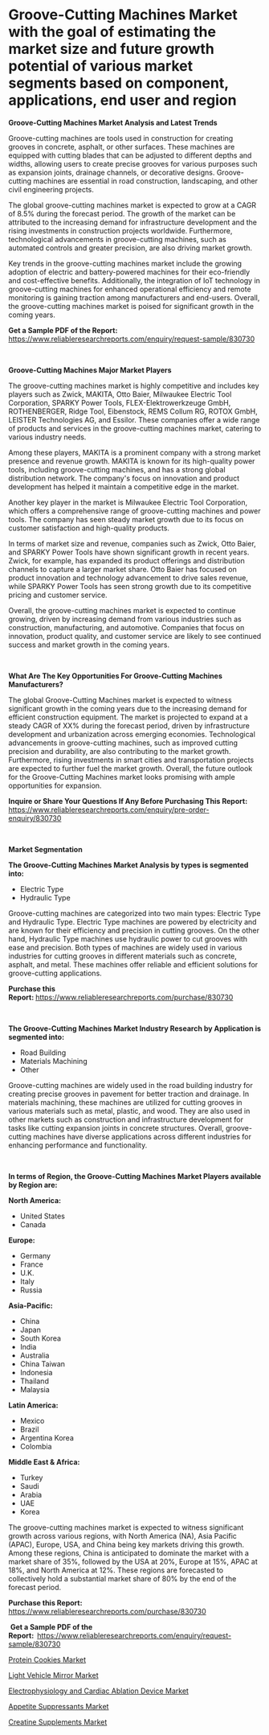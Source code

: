 <p><h1>Groove-Cutting Machines Market with the goal of estimating the market size and future growth potential of various market segments based on component, applications, end user and region</h1></p><p><strong>Groove-Cutting Machines Market Analysis and Latest Trends</strong></p>
<p><p>Groove-cutting machines are tools used in construction for creating grooves in concrete, asphalt, or other surfaces. These machines are equipped with cutting blades that can be adjusted to different depths and widths, allowing users to create precise grooves for various purposes such as expansion joints, drainage channels, or decorative designs. Groove-cutting machines are essential in road construction, landscaping, and other civil engineering projects.</p><p>The global groove-cutting machines market is expected to grow at a CAGR of 8.5% during the forecast period. The growth of the market can be attributed to the increasing demand for infrastructure development and the rising investments in construction projects worldwide. Furthermore, technological advancements in groove-cutting machines, such as automated controls and greater precision, are also driving market growth.</p><p>Key trends in the groove-cutting machines market include the growing adoption of electric and battery-powered machines for their eco-friendly and cost-effective benefits. Additionally, the integration of IoT technology in groove-cutting machines for enhanced operational efficiency and remote monitoring is gaining traction among manufacturers and end-users. Overall, the groove-cutting machines market is poised for significant growth in the coming years.</p></p>
<p><strong>Get a Sample PDF of the Report:&nbsp;</strong> <a href="https://www.reliableresearchreports.com/enquiry/request-sample/830730">https://www.reliableresearchreports.com/enquiry/request-sample/830730</a></p>
<p>&nbsp;</p>
<p><strong>Groove-Cutting Machines Major Market Players</strong></p>
<p><p>The groove-cutting machines market is highly competitive and includes key players such as Zwick, MAKITA, Otto Baier, Milwaukee Electric Tool Corporation, SPARKY Power Tools, FLEX-Elektrowerkzeuge GmbH, ROTHENBERGER, Ridge Tool, Eibenstock, REMS Collum RG, ROTOX GmbH, LEISTER Technologies AG, and Essilor. These companies offer a wide range of products and services in the groove-cutting machines market, catering to various industry needs.</p><p>Among these players, MAKITA is a prominent company with a strong market presence and revenue growth. MAKITA is known for its high-quality power tools, including groove-cutting machines, and has a strong global distribution network. The company's focus on innovation and product development has helped it maintain a competitive edge in the market.</p><p>Another key player in the market is Milwaukee Electric Tool Corporation, which offers a comprehensive range of groove-cutting machines and power tools. The company has seen steady market growth due to its focus on customer satisfaction and high-quality products.</p><p>In terms of market size and revenue, companies such as Zwick, Otto Baier, and SPARKY Power Tools have shown significant growth in recent years. Zwick, for example, has expanded its product offerings and distribution channels to capture a larger market share. Otto Baier has focused on product innovation and technology advancement to drive sales revenue, while SPARKY Power Tools has seen strong growth due to its competitive pricing and customer service.</p><p>Overall, the groove-cutting machines market is expected to continue growing, driven by increasing demand from various industries such as construction, manufacturing, and automotive. Companies that focus on innovation, product quality, and customer service are likely to see continued success and market growth in the coming years.</p></p>
<p>&nbsp;</p>
<p><strong>What Are The Key Opportunities For Groove-Cutting Machines Manufacturers?</strong></p>
<p><p>The global Groove-Cutting Machines market is expected to witness significant growth in the coming years due to the increasing demand for efficient construction equipment. The market is projected to expand at a steady CAGR of XX% during the forecast period, driven by infrastructure development and urbanization across emerging economies. Technological advancements in groove-cutting machines, such as improved cutting precision and durability, are also contributing to the market growth. Furthermore, rising investments in smart cities and transportation projects are expected to further fuel the market growth. Overall, the future outlook for the Groove-Cutting Machines market looks promising with ample opportunities for expansion.</p></p>
<p><strong>Inquire or Share Your Questions If Any Before Purchasing This Report:</strong> <a href="https://www.reliableresearchreports.com/enquiry/pre-order-enquiry/830730">https://www.reliableresearchreports.com/enquiry/pre-order-enquiry/830730</a></p>
<p>&nbsp;</p>
<p><strong>Market Segmentation</strong></p>
<p><strong>The Groove-Cutting Machines Market Analysis by types is segmented into:</strong></p>
<p><ul><li>Electric Type</li><li>Hydraulic Type</li></ul></p>
<p><p>Groove-cutting machines are categorized into two main types: Electric Type and Hydraulic Type. Electric Type machines are powered by electricity and are known for their efficiency and precision in cutting grooves. On the other hand, Hydraulic Type machines use hydraulic power to cut grooves with ease and precision. Both types of machines are widely used in various industries for cutting grooves in different materials such as concrete, asphalt, and metal. These machines offer reliable and efficient solutions for groove-cutting applications.</p></p>
<p><strong>Purchase this Report:&nbsp;</strong><a href="https://www.reliableresearchreports.com/purchase/830730">https://www.reliableresearchreports.com/purchase/830730</a></p>
<p>&nbsp;</p>
<p><strong>The Groove-Cutting Machines Market Industry Research by Application is segmented into:</strong></p>
<p><ul><li>Road Building</li><li>Materials Machining</li><li>Other</li></ul></p>
<p><p>Groove-cutting machines are widely used in the road building industry for creating precise grooves in pavement for better traction and drainage. In materials machining, these machines are utilized for cutting grooves in various materials such as metal, plastic, and wood. They are also used in other markets such as construction and infrastructure development for tasks like cutting expansion joints in concrete structures. Overall, groove-cutting machines have diverse applications across different industries for enhancing performance and functionality.</p></p>
<p>&nbsp;</p>
<p><strong>In terms of Region, the Groove-Cutting Machines Market Players available by Region are:</strong></p>
<p>
    <p> <strong> North America: </strong>
        <ul>
            <li>United States</li>
            <li>Canada</li>
        </ul>
        </p> 
    <p> <strong> Europe: </strong>
        <ul>
            <li>Germany</li>
            <li>France</li>
            <li>U.K.</li>
            <li>Italy</li>
            <li>Russia</li>
        </ul>
        </p> 
    <p> <strong> Asia-Pacific: </strong>
        <ul>
            <li>China</li>
            <li>Japan</li>
            <li>South Korea</li>
            <li>India</li>
            <li>Australia</li>
            <li>China Taiwan</li>
            <li>Indonesia</li>
            <li>Thailand</li>
            <li>Malaysia</li>
        </ul>
        </p> 
    <p> <strong> Latin America: </strong>
        <ul>
            <li>Mexico</li>
            <li>Brazil</li>
            <li>Argentina Korea</li>
            <li>Colombia</li>
        </ul>
        </p> 
    <p> <strong> Middle East & Africa: </strong>
        <ul>
            <li>Turkey</li>
            <li>Saudi</li>
            <li>Arabia</li>
            <li>UAE</li>
            <li>Korea</li>
        </ul>
    </p>
    </p>
<p><p>The groove-cutting machines market is expected to witness significant growth across various regions, with North America (NA), Asia Pacific (APAC), Europe, USA, and China being key markets driving this growth. Among these regions, China is anticipated to dominate the market with a market share of 35%, followed by the USA at 20%, Europe at 15%, APAC at 18%, and North America at 12%. These regions are forecasted to collectively hold a substantial market share of 80% by the end of the forecast period.</p></p>
<p><strong>Purchase this Report: </strong><a href="https://www.reliableresearchreports.com/purchase/830730">https://www.reliableresearchreports.com/purchase/830730</a></p>
<p>&nbsp;<strong>Get a Sample PDF of the Report:&nbsp;&nbsp;</strong><a href="https://www.reliableresearchreports.com/enquiry/request-sample/830730">https://www.reliableresearchreports.com/enquiry/request-sample/830730</a></p>
<p><strong></strong></p>
<p><p><a href="https://medium.com/@austynlemke1988/protein-cookies-market-furnishes-information-on-market-share-market-trends-and-market-growth-a48e1ea03bba">Protein Cookies Market</a></p><p><a href="https://github.com/derrinmiltonellis35gcl/Market-Research-Report-List-1/blob/main/light-vehicle-mirror-market.md">Light Vehicle Mirror Market</a></p><p><a href="https://github.com/khansimonweber1lqujlwoz15d/Market-Research-Report-List-1/blob/main/electrophysiology-and-cardiac-ablation-device-market.md">Electrophysiology and Cardiac Ablation Device Market</a></p><p><a href="https://medium.com/@austynlemke1988/appetite-suppressants-nbsp-market-focuses-on-market-share-size-and-projected-forecast-till-2031-16dda7720adf">Appetite Suppressants Market</a></p><p><a href="https://medium.com/@austynlemke1988/creatine-supplements-market-exploring-market-share-market-trends-and-future-growth-20be14a33fb2">Creatine Supplements Market</a></p></p>